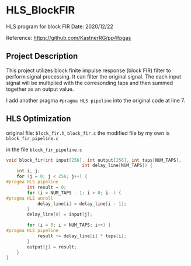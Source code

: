 # HLS_BlockFIR
HLS program for block FIR
Date: 2020/12/22

Reference: https://github.com/KastnerRG/pp4fpgas

## Project Description
This project utilizes block finite impulse response (block FIR) filter to perform signal processing. It can filter the original signal. The each input signal will be multiplied with the corresonding taps and then summed together as an output value.

I add another pragma ```#pragma HLS pipeline``` into the original code at line 7.

## HLS Optimization
original file: ```block_fir.h```, ```block_fir.c```
the modified file by my own is ```block_fir_pipeline.c```

in the file ```block_fir_pipeline.c```
```c
void block_fir(int input[256], int output[256], int taps[NUM_TAPS],
							 int delay_line[NUM_TAPS]) {
	int i, j;
	for (j = 0; j < 256; j++) {
#pragma HLS pipeline
		int result = 0;
		for (i = NUM_TAPS - 1; i > 0; i--) {
#pragma HLS unroll
			delay_line[i] = delay_line[i - 1];
		}
		delay_line[0] = input[j];

		for (i = 0; i < NUM_TAPS; i++) {
#pragma HLS pipeline
			result += delay_line[i] * taps[i];
		}
		output[j] = result;
	}
}

```